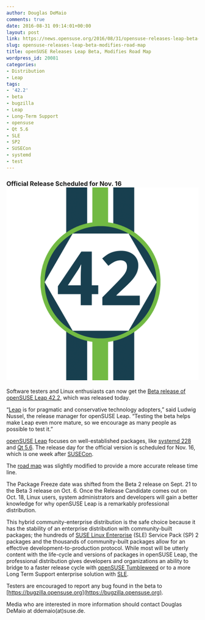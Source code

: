 ```yaml
---
author: Douglas DeMaio
comments: true
date: 2016-08-31 09:14:01+00:00
layout: post
link: https://news.opensuse.org/2016/08/31/opensuse-releases-leap-beta-modifies-road-map/
slug: opensuse-releases-leap-beta-modifies-road-map
title: openSUSE Releases Leap Beta, Modifies Road Map
wordpress_id: 20081
categories:
- Distribution
- Leap
tags:
- '42.2'
- beta
- bugzilla
- Leap
- Long-Term Support
- opensuse
- Qt 5.6
- SLE
- SP2
- SUSECon
- systemd
- test
---
```


### **Official Release Scheduled for Nov. 16![42 copy](/wp-content/uploads/2016/08/42-copy.png)**


Software testers and Linux enthusiasts can now get the [Beta release of openSUSE Leap 42.2](http://bit.ly/1iOyl2T), which was released today.

“[Leap](https://en.opensuse.org/Portal:Leap) is for pragmatic and conservative technology adopters,” said Ludwig Nussel, the release manager for openSUSE Leap. “Testing the beta helps make Leap even more mature, so we encourage as many people as possible to test it.”

[openSUSE Leap](https://en.opensuse.org/Portal:Leap) focuses on well-established packages, like [systemd 228](https://www.freedesktop.org/wiki/Software/systemd/) and [Qt 5.6](https://wiki.qt.io/Qt_5.6_Release). The release day for the official version is scheduled for Nov. 16, which is one week after [SUSECon](http://www.susecon.com/).

The [road map](https://en.opensuse.org/openSUSE:Roadmap) was slightly modified to provide a more accurate release time line.

The Package Freeze date was shifted from the Beta 2 release on Sept. 21 to the Beta 3 release on Oct. 6. Once the Release Candidate comes out on Oct. 18, Linux users, system administrators and developers will gain a better knowledge for why openSUSE Leap is a remarkably professional distribution.

This hybrid community-enterprise distribution is the safe choice because it has the stability of an enterprise distribution with community-built packages; the hundreds of [SUSE Linux Enterprise](https://www.suse.com/promo/sle) (SLE) Service Pack (SP) 2 packages and the thousands of community-built packages allow for an effective development-to-production protocol. While most will be utterly content with the life-cycle and versions of packages in openSUSE Leap, the professional distribution gives developers and organizations an ability to bridge to a faster release cycle with [openSUSE Tumbleweed](https://en.opensuse.org/Portal:Tumbleweed) or to a more Long Term Support enterprise solution with [SLE](https://www.suse.com/promo/sle).

Testers are encouraged to report any bug found in the beta to [https://bugzilla.opensuse.org](https://bugzilla.opensuse.org).

Media who are interested in more information should contact Douglas DeMaio at ddemaio(at)suse.de.
